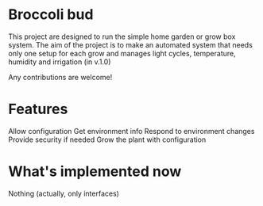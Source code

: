# Broccoli bud
This project are designed to run the simple home garden or grow box system. The aim of the project is to make an automated system that needs only one setup for each grow and manages light cycles, temperature, humidity and irrigation (in v.1.0)

Any contributions are welcome!

# Features

Allow configuration
Get environment info
Respond to environment changes
Provide security if needed
Grow the plant with configuration

# What's implemented now

Nothing (actually, only interfaces)
